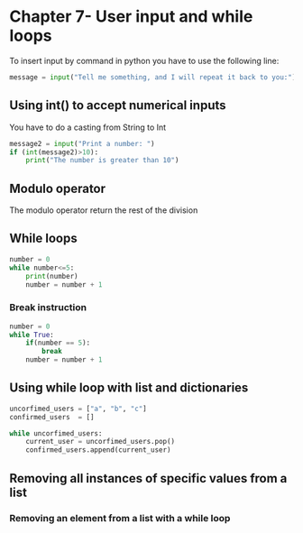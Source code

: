 # Chapter 7- User input and while loops

To insert input by command in python you have to use the following line:

```python
message = input("Tell me something, and I will repeat it back to you:")
```

## Using int() to accept numerical inputs

You have to do a casting from String to Int

```python
message2 = input("Print a number: ")
if (int(message2)>10):
    print("The number is greater than 10")
```

## Modulo operator

The modulo operator return the rest of the division

## While loops

```python
number = 0
while number<=5:
    print(number)
    number = number + 1
```

### Break instruction

```python
number = 0
while True:
    if(number == 5):
        break
    number = number + 1
```

## Using while loop with list and dictionaries

```python
uncorfimed_users = ["a", "b", "c"]
confirmed_users  = []

while uncorfimed_users:
    current_user = uncorfimed_users.pop()
    confirmed_users.append(current_user)
```

## Removing all instances of specific values from a list

### Removing an element from a list with a while loop

```python

```
